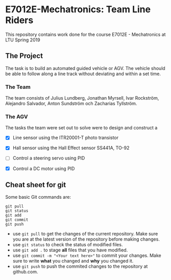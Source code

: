 # E7012E-Mechatronics: Team Line Riders
This repository contains work done for the course E7012E - Mechatronics at LTU Spring 2019

## The Project
The task is to build an automated guided vehicle or AGV. The vehicle should be able to follow along a line track without deviating and within a set time.

### The Team
The team consists of Julius Lundberg, Jonathan Myrsell, Ivar Rockström, Alejandro Salvador, Anton Sundström och Zacharias Tyllström. 

### The AGV
The tasks the team were set out to solve were to design and construct a
- [x] Line sensor using the ITR20001-T photo transistor
- [x] Hall sensor using the Hall Effect sensor SS441A, TO-92
- [ ] Control a steering servo using PID
- [x] Control a DC motor using PID


## Cheat sheet for git
Some basic Git commands are:
```
git pull
git status
git add
git commit
git push
```
- use `git pull` to get the changes of the current repository. Make sure you are at the latest version of the repository before making changes.
- use `git status` to check the status of modified files.
- use `git add .` to stage **all** files that you have modified.
- use `git commit -m "<Your text here>"` to commit your changes. Make sure to write **what** you changed and **why** you changed it.
- use `git push` to push the commited changes to the repository at github.com.
